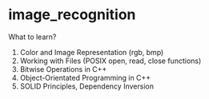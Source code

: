 # image_recognition
What to learn?
1. Color and Image Representation (rgb, bmp)
2. Working with Files (POSIX open, read, close functions)
3. Bitwise Operations in C++
4. Object-Orientated Programming in C++
5. SOLID Principles, Dependency Inversion